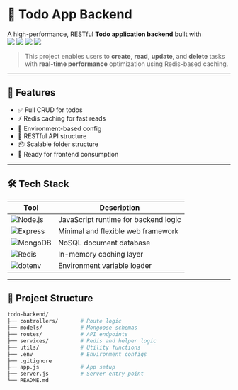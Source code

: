 # 📝 Todo App Backend

A high-performance, RESTful **Todo application backend** built with  
<img src="https://img.shields.io/badge/Node.js-339933?style=for-the-badge&logo=node.js&logoColor=white" />
<img src="https://img.shields.io/badge/Express.js-000000?style=for-the-badge&logo=express&logoColor=white" />
<img src="https://img.shields.io/badge/MongoDB-4EA94B?style=for-the-badge&logo=mongodb&logoColor=white" />
<img src="https://img.shields.io/badge/Redis-DC382D?style=for-the-badge&logo=redis&logoColor=white" />

> This project enables users to **create**, **read**, **update**, and **delete** tasks with **real-time performance** optimization using Redis-based caching.

---

## 🚀 Features

- ✅ Full CRUD for todos
- ⚡ Redis caching for fast reads
- 🔐 Environment-based config
- 🔁 RESTful API structure
- 📦 Scalable folder structure
- 🧪 Ready for frontend consumption

---

## 🛠️ Tech Stack

| Tool        | Description                              |
|-------------|------------------------------------------|
| ![Node.js](https://img.shields.io/badge/-Node.js-339933?logo=node.js&logoColor=white) | JavaScript runtime for backend logic |
| ![Express](https://img.shields.io/badge/-Express-000000?logo=express&logoColor=white) | Minimal and flexible web framework   |
| ![MongoDB](https://img.shields.io/badge/-MongoDB-4EA94B?logo=mongodb&logoColor=white) | NoSQL document database              |
| ![Redis](https://img.shields.io/badge/-Redis-DC382D?logo=redis&logoColor=white)       | In-memory caching layer              |
| ![dotenv](https://img.shields.io/badge/-dotenv-000000?logo=dotenv&logoColor=white)     | Environment variable loader          |

---

## 📁 Project Structure

```bash
todo-backend/
├── controllers/       # Route logic
├── models/            # Mongoose schemas
├── routes/            # API endpoints
├── services/          # Redis and helper logic
├── utils/             # Utility functions
├── .env               # Environment configs
├── .gitignore
├── app.js             # App setup
├── server.js          # Server entry point
└── README.md
